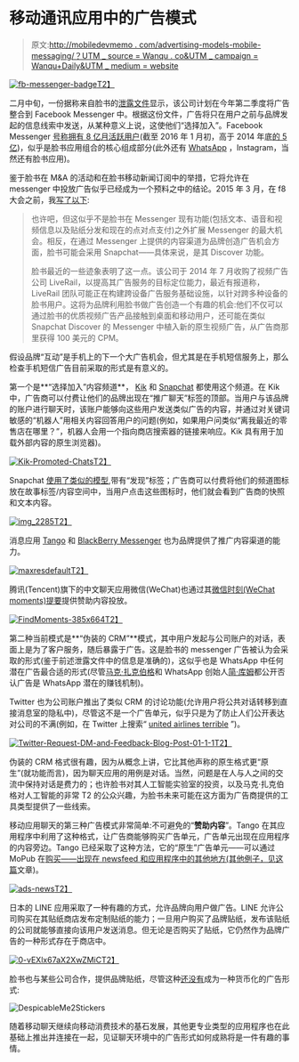 # 移动通讯应用中的广告模式

> 原文:[http://mobiledevmemo . com/advertising-models-mobile-messaging/？UTM _ source = Wanqu . co&UTM _ campaign = Wanqu+Daily&UTM _ medium = website](http://mobiledevmemo.com/advertising-models-mobile-messaging/?utm_source=wanqu.co&utm_campaign=Wanqu+Daily&utm_medium=website)

[![fb-messenger-badge](../Images/39bb1b77448cd0a6259e1e07ae555ab7.png)T2】](https://mobiledevmemo.com/wp-content/uploads/2014/11/fb-messenger-badge.jpg)

二月中旬，一份据称来自脸书的[泄露文件](http://techcrunch.com/2016/02/18/facebook-messenger-ads/)显示，该公司计划在今年第二季度将广告整合到 Facebook Messenger 中。根据这份文件，广告将只在用户之前与品牌发起的信息线索中发送，从某种意义上说，这使他们“选择加入”。Facebook Messenger [号称拥有 8 亿月活跃用户](http://newsroom.fb.com/news/2016/01/heres-to-2016-with-messenger/)(截至 2016 年 1 月初，高于 2014 年底[的 5 亿](https://mobiledevmemo.com/importance-facebook-messengers-500mm-users/))，似乎是脸书应用组合的核心组成部分(此外还有 [WhatsApp](https://mobiledevmemo.com/facebooks-acquisition-whatsapp-phone-numbers-ads/) ，Instagram，当然还有脸书应用)。

鉴于脸书在 M&A 的活动和在脸书移动新闻订阅中的举措，它将允许在 messenger 中投放广告似乎已经成为一个预料之中的结论。2015 年 3 月，在 f8 大会之前，我[写了以下](https://mobiledevmemo.com/facebooks-strategy-with-an-expanded-messenger-app/):

> 也许吧，但这似乎不是脸书在 Messenger 现有功能(包括文本、语音和视频信息以及贴纸分发和现在的点对点支付)之外扩展 Messenger 的最大机会。相反，在通过 Messenger 上提供的内容渠道为品牌创造广告机会方面，脸书可能会采用 Snapchat——具体来说，是其 Discover 功能。
> 
> 脸书最近的一些迹象表明了这一点。该公司于 2014 年 7 月收购了视频广告公司 LiveRail，以提高其广告服务的目标定位能力，最近有报道称，LiveRail 团队可能正在构建跨设备广告服务基础设施，以针对跨多种设备的脸书用户。这将为品牌利用脸书做广告创造一个有趣的机会:他们不仅可以通过脸书的优质视频广告产品接触到桌面和移动用户，还可能在类似 Snapchat Discover 的 Messenger 中植入新的原生视频广告，从广告商那里获得 100 美元的 CPM。

假设品牌“互动”是手机上的下一个大广告机会，但尤其是在手机短信服务上，那么检查手机短信广告目前采取的形式是有意义的。

第一个是**“选择加入”内容频道**， [Kik](http://www.kik.com/partners/) 和 [Snapchat](http://marketingland.com/marketers-guide-snapchat-story-feature-117724) 都使用这个频道。在 Kik 中，广告商可以付费让他们的品牌出现在“推广聊天”标签的顶部。当用户与该品牌的账户进行聊天时，该账户能够向这些用户发送类似广告的内容，并通过对关键词敏感的“机器人”用相关内容回答用户的问题(例如，如果用户问类似“离我最近的零售店在哪里？”，机器人会用一个指向商店搜索器的链接来响应。Kik 具有用于加载外部内容的原生浏览器)。

[![Kik-Promoted-Chats](../Images/bfa6e9a210c16026803c203494b994b8.png)T2】](https://mobiledevmemo.com/wp-content/uploads/2016/02/Kik-Promoted-Chats.png)

Snapchat [使用了类似的模型](https://mobiledevmemo.com/100-cpms-on-snapchat-have-brands-found-a-viable-format-on-mobile/),带有“发现”标签；广告商可以付费将他们的频道图标放在故事标签/内容空间中，当用户点击这些图标时，他们就会看到广告商的快照和文本内容。

[![img_2285](../Images/9262f290187bb6feebdd7842a8e7b07c.png)T2】](https://mobiledevmemo.com/wp-content/uploads/2016/02/img_2285.png)

消息应用 [Tango](http://techcrunch.com/2014/06/10/tango-channels/) 和 [BlackBerry Messenger](http://www.adweek.com/news/technology/blackberry-messenger-debuts-promoted-brands-and-sponsored-content-156510) 也为品牌提供了推广内容渠道的能力。

[![maxresdefault](../Images/26c7fe60551d5bf5f75ebe28cb43601c.png)T2】](https://mobiledevmemo.com/wp-content/uploads/2016/02/maxresdefault.jpg)

腾讯(Tencent)旗下的中文聊天应用微信(WeChat)也通过其[微信时刻(WeChat moments)提要](http://blog.wechat.com/2015/06/12/tech-tip-your-guide-to-wechat-moments/)提供赞助内容投放。

[![FindMoments-385x664](../Images/a31b6a73ad24dda9799f1030af32a332.png)T2】](https://mobiledevmemo.com/wp-content/uploads/2016/02/FindMoments-385x664.png)

第二种当前模式是**“伪装的 CRM”**模式，其中用户发起与公司账户的对话，表面上是为了客户服务，随后暴露于广告。这是脸书的 messenger 广告被认为会采取的形式(鉴于前述泄露文件中的信息是准确的)，这似乎也是 WhatsApp 中任何潜在广告最合适的形式(尽管[马克·扎克伯格](http://techcrunch.com/2014/02/19/whatsapp-will-monetize-later/)和 WhatsApp 创始人[简·库姆](https://blog.whatsapp.com/245/Why-we-dont-sell-ads?)都公开否认广告是 WhatsApp 潜在的赚钱机制)。

Twitter 也为公司账户推出了类似 CRM 的讨论功能(允许用户将公共对话转移到直接消息室的隐私中)，尽管这不是一个广告单元，似乎只是为了防止人们公开表达对公司的不满(例如，在 Twitter 上搜索“ [united airlines terrible](https://twitter.com/search?q=united%20airlines%20terrible&src=typd) ”)。

[![Twitter-Request-DM-and-Feedback-Blog-Post-01-1-1](../Images/32f273461fc85a4c80a2466b27322ec9.png)T2】](https://mobiledevmemo.com/wp-content/uploads/2016/02/Twitter-Request-DM-and-Feedback-Blog-Post-01-1-1.png)

伪装的 CRM 格式很有趣，因为从概念上讲，它比其他声称的原生格式更“原生”(就功能而言)，因为聊天应用的用例是对话。当然，问题是在人与人之间的交流中保持对话是费力的；也许脸书对其人工智能实验室的投资，以及马克·扎克伯格对人工智能的非常 T2 的公众兴趣，为脸书未来可能在这方面为广告商提供的工具类型提供了一些线索。

移动应用聊天的第三种广告模式非常简单:不可避免的“**赞助内容**”。Tango 在其应用程序中利用了这种格式，让广告商能够购买广告单元，广告单元出现在应用程序的内容旁边。Tango 已经采取了这种方法，它的“原生”广告单元——可以通过 MoPub 在[购买——出现在 newsfeed 和应用程序中的其他地方(其他例子，见](http://www.adweek.com/news/technology/mopub-debuts-native-ads-twitter-ramps-its-marketing-products-154467)[这篇](http://www.trutower.com/2013/12/17/tangos-new-native-ads-represent-continuing-trend-of-app-monetization-by-social-app-developers/)文章)。

[![ads-news](../Images/900127b27a3d350cd2b643f0b60c956d.png)T2】](https://mobiledevmemo.com/wp-content/uploads/2016/02/ads-news.png)

日本的 LINE 应用采取了一种有趣的方式，允许品牌向用户做广告。LINE 允许公司购买在其贴纸商店发布定制贴纸的能力；一旦用户购买了品牌贴纸，发布该贴纸的公司就能够直接向该用户发送消息。但无论是否购买了贴纸，它仍然作为品牌广告的一种形式存在于商店中。

[![0-vEXlx67aX2XwZMiC](../Images/0c233b098587967c608f0014d6a91277.png)T2】](https://mobiledevmemo.com/wp-content/uploads/2016/02/0-vEXlx67aX2XwZMiC.jpg)

脸书也与某些公司合作，提供品牌贴纸，尽管这种[还没有](http://sproutsocial.com/insights/facebook-branded-stickers/)成为一种货币化的广告形式:

![DespicableMe2Stickers](../Images/da6f74601713b2b8809f096ef1333079.png)

随着移动聊天继续向移动消费技术的基石发展，其他更专业类型的应用程序也在此基础上推出并连接在一起，见证聊天环境中的广告形式如何成熟将是一件有趣的事情。